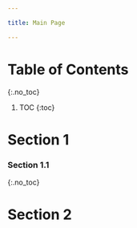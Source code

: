 ```yaml
---

title: Main Page

---
```


# Table of Contents
{:.no_toc}

1. TOC
{:toc}

# Section 1

### Section 1.1
{:.no_toc}


# Section 2
